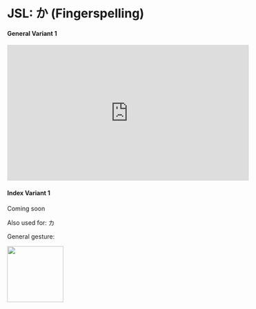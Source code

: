 # JSL: か (Fingerspelling)

<!-- panels:start -->
<!-- div:left-panel -->
<!-- tabs:start -->

#### **General Variant 1**

<iframe width="560" height="315" src="https://www.youtube.com/embed/2fnSmkPfGMg?playlist=2fnSmkPfGMg&controls=0&loop=1&modestbranding=1&disablekb=1&color=white&rel=0" title="YouTube video player" frameborder="0" allow="encrypted-media;"></iframe>

#### **Index Variant 1**

Coming soon

<!-- tabs:end -->
<!-- div:right-panel -->

Also used for: カ

General gesture:

<img src="/VRSignLanguageDictionary/assets/images/victory_right-up.png" height="130" />

<!-- panels:end -->